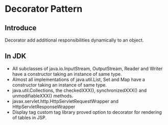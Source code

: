 # Decorator Pattern

## Introduce

Decorator add additional responsibilities dynamically to an object.

## In JDK

* All subclasses of java.io.InputStream, OutputStream, Reader and Writer have a constructor taking an instance of same type.
* Almost all implementations of java.util.List, Set and Map have a constructor taking an instance of same type.
* java.util.Collections, the checkedXXX(), synchronizedXXX() and unmodifiableXXX() methods.
* javax.servlet.http.HttpServletRequestWrapper and HttpServletResponseWrapper
* Display tag custom tag library proved option to decorator for rendering of tables in JSP.